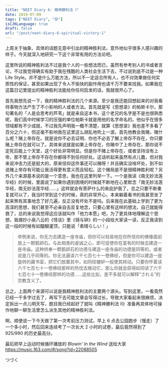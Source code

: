 ```yaml
---
title: "NEET Diary 6: 精神勝利法 Ⅰ"
date: 2019-07-09
tags: ["NEET Diary", "杂"]
isCJKLanguage: true
draft: false
url: "/post/neet-diary-6-spiritual-victory-1"
---
```


上周关于抽象、具体的话题无意中引出的精神胜利法，意外地似乎很多人感兴趣的样子。今天就深入地研究一下这个非常有用的方法论吧。

这里所说的精神胜利法不过是我个人的一些想法而已，虽然有参考别人的书或者言论，不过我觉得确实有助于我在残酷的人类社会生活下去，不过说到底不过是一种 Life Style。并不是什么万能方法，所以不一定适合所有人，也不对效果做任何实质性的保证，甚至如果出现了令人不愉快的副作用也请千万不要来找我。如果我在这篇日记里提出的精神胜利法能给你任何启发的话，我就很开心了。

<!--more-->

首先我想先说一下，我的精神胜利法的几个来源。至少是我还能回想起来的对我看待事物方法产生了不小影响的人或者方法。首先就是写《思想录》的帕斯卡尔，那句著名的「人是会思考的芦苇」就是来自这本书，这个老兄的名字是不是也很熟悉呢，我们高中时候学习的压强的单位帕斯卡就是用他的名字命名的。他似乎在很多领域都有不少成就，不过我先声明我一概不清楚，就算《思想录》我也差不多看了百分之六十，但这毫不影响我在这里这么胡乱地吹上一波。首先他教会我赌，赌什么呢？赌上帝存在。就是说你不必去证明、你也不必去了解上帝存不存在，你只要赌上帝存在就可以了。具体来说就是如果上帝存在，你赌中了上帝存在，那你说不定死后能上个天堂，这个好处非常明显。但是你不赌上帝存在，或者坚持没有上帝，那不管上帝存不存在你都得不到任何好处。这话听起来虽然有点儿蠢，但对我来说冲击力还是挺大的，原来信仰这件事还可以赌呀！并且确实没啥坏处，到不如说赌上帝存有可能让我活得更有意义而且轻松。这个赌局是不是很精神胜利呢？另外几个来源基本说的是一个意思，我也在这里列举一下。一个是我读《南无妙法莲华经》的时候，里面说了如果你遇到困境的时候就不断地在心里默念「南无妙法莲华经，南无妙法莲华经……」这样就会有菩萨什么的来庇护我了，总之只要不断重复就可以了，我当时学到这个的时候，真的非常开心，本来躺着看书的我甚至坐了起来煞有其事地念了好几遍，反正没有坏处不是吗。后来我在此基础上学到了更为高深的思想，我们甚至不必亲自去反复地念，只要心里有这样的想法，自己就能得救了，总的来说我觉得这应该就叫作「他力本愿」吧，为了更具体地理解这个思想，我摘抄小泉八云的《怪谈》里《镜与钟》的一小段给大家读一读，反正我读到这一段的时候有如醍醐灌顶，只能说「素晴らしい！」

> 举例来说，你无力去建造一座寺庙，但你可以轻易地在你所信仰的佛像面前放上一颗鹅卵石。与此相类的虔诚之心，即可促使你在富有的时候去建造一座寺庙。这种供奉一颗鹅卵石的功德与建造一座寺庙的功德是同等的，或者说是几乎同等的。你无法遍读六千七百七十一卷佛经，但是你可以建造一座旋转的藏书室，把它们放置其中，如同绞辘轳一般使其转动。只要你怀着读六千七百七十一卷佛经那样的热忱去推动它，那么你就会获得如同读了六千七百七十一卷佛经那样的功德……这些比拟，差不多就可以解释“される”的宗教含义了。

总之，上面两个来源可以说是我精神胜利法的主要两个源头。写到这里，一看竟然已经一千多字过去了，再写下去可能文章会写得过长，导致大家看起来很麻烦，决定拆出一点儿明天写，题目我已经起好了就叫《精神勝利法 Ⅱ》准备再具体地可操作地聊一聊生活里怎么派生其他的精神胜利法。

啊，顺便说一下今天做了第一次考前压力测试，早上 6 点去公园跑步（慢走）了一个多小时，然后回来连续考了一次长大 2 小时的试卷，最后竟然得到了 925/990 的历史最高分。

最后把早上运动时候循环播放的 *Blowin' In the Wind* 送给大家 https://music.163.com/#/song?id=22088505

つづく
